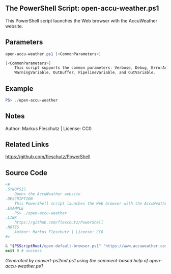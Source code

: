 ## The PowerShell Script: open-accu-weather.ps1

This PowerShell script launches the Web browser with the AccuWeather website.

## Parameters
```powershell
open-accu-weather.ps1 [<CommonParameters>]

[<CommonParameters>]
    This script supports the common parameters: Verbose, Debug, ErrorAction, ErrorVariable, WarningAction, 
    WarningVariable, OutBuffer, PipelineVariable, and OutVariable.
```

## Example
```powershell
PS> ./open-accu-weather

```

## Notes
Author: Markus Fleschutz | License: CC0

## Related Links
https://github.com/fleschutz/PowerShell

## Source Code
```powershell
<#
.SYNOPSIS
	Opens the AccuWeather website 
.DESCRIPTION
	This PowerShell script launches the Web browser with the AccuWeather website.
.EXAMPLE
	PS> ./open-accu-weather
.LINK
	https://github.com/fleschutz/PowerShell
.NOTES
	Author: Markus Fleschutz | License: CC0
#>

& "$PSScriptRoot/open-default-browser.ps1" "https://www.accuweather.com"
exit 0 # success
```

*Generated by convert-ps2md.ps1 using the comment-based help of open-accu-weather.ps1*
